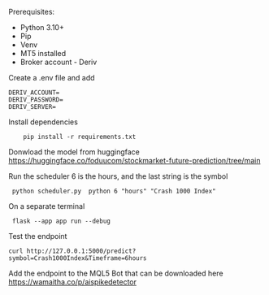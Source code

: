 Prerequisites:

- Python 3.10+
- Pip
- Venv 
- MT5 installed
- Broker account - Deriv

Create a .env file and add

```shell
DERIV_ACCOUNT=
DERIV_PASSWORD=
DERIV_SERVER=

```

Install dependencies

```shell
    pip install -r requirements.txt

```

Donwload the model from huggingface https://huggingface.co/foduucom/stockmarket-future-prediction/tree/main


Run the scheduler 6 is the hours, and the last string is the symbol

```shell
 python scheduler.py  python 6 "hours" "Crash 1000 Index"
```

On a separate terminal 

```shell
 flask --app app run --debug

```
Test the endpoint

```shell
curl http://127.0.0.1:5000/predict?symbol=Crash1000Index&Timeframe=6hours
```

Add the endpoint to the MQL5 Bot that can be downloaded here https://wamaitha.co/p/aispikedetector 

